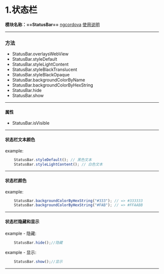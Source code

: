# 1.状态栏
**模块名称：==StatusBar==**
[ngcordova](https://www.npmjs.com/package/cordova-plugin-statusbar)
[使用说明](https://github.com/apache/cordova-plugin-statusbar)

****

### 方法

* StatusBar.overlaysWebView
* StatusBar.styleDefault
* StatusBar.styleLightContent
* StatusBar.styleBlackTranslucent
* StatusBar.styleBlackOpaque
* StatusBar.backgroundColorByName
* StatusBar.backgroundColorByHexString
* StatusBar.hide
* StatusBar.show

****

#### 属性

* StatusBar.isVisible

****

#### 状态栏文本颜色
example:

```js
    StatusBar.styleDefault(); // 黑色文本
    StatusBar.styleLightContent(); // 白色文本
```

****

#### 状态栏颜色
example:

```js
    StatusBar.backgroundColorByHexString("#333"); // => #333333
    StatusBar.backgroundColorByHexString("#FAB"); // => #FFAABB
```

****

#### 状态栏隐藏和显示

example - 隐藏:

```js
    StatusBar.hide();//隐藏
```

example - 显示:

```js
    StatusBar.show();//显示
```

****